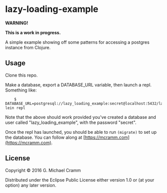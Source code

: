 # lazy-loading-example

**WARNING!**

**This is a work in progress.**

A simple example showing off some patterns for accessing a postgres instance
from Clojure.

## Usage

Clone this repo.

Make a database, export a DATABASE_URL variable, then launch a
repl. Something like:

```
    $ DATABASE_URL=postgresql://lazy_loading_example:secret@localhost:5432/lazy_loading_example lein repl
```
Note that the above should work provided you've created a database and user
called "lazy_loading_example", with the password "secret".

Once the repl has launched, you should be able to run `(migrate)` to set up the
database. You can follow along at [https://mcramm.com](https://mcramm.com).

## License

Copyright © 2016 G. Michael Cramm

Distributed under the Eclipse Public License either version 1.0 or (at
your option) any later version.
